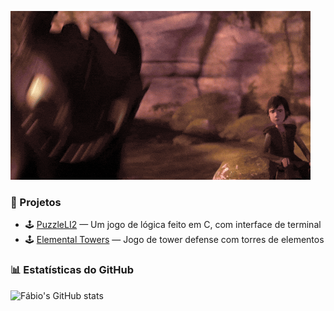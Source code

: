 ![me](https://github.com/fabioazv14/fabioazv14/blob/main/toothless.gif)

### 🚀 Projetos

- 🕹️ [PuzzleLI2](https://github.com/fabioazv14/PuzzleLI2) — Um jogo de lógica feito em C, com interface de terminal
- 🕹️ [Elemental Towers](https://github.com/fabioazv14/ElementalTowers) — Jogo de tower defense com torres de elementos


### 📊 Estatísticas do GitHub
![Fábio's GitHub stats](https://github-readme-stats.vercel.app/api?username=fabioazv14&show_icons=true&theme=radical)

